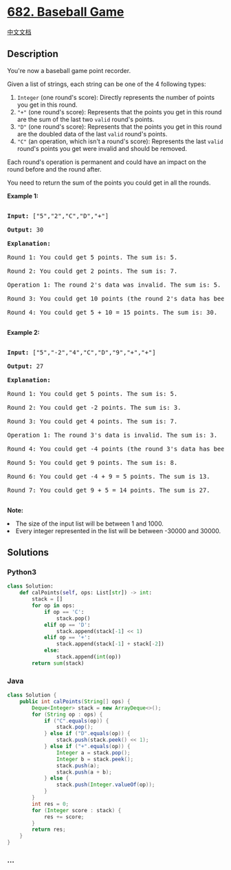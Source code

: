 # [682. Baseball Game](https://leetcode.com/problems/baseball-game)

[中文文档](/solution/0600-0699/0682.Baseball%20Game/README.md)

## Description

<p>

You're now a baseball game point recorder.

</p>

<p>

Given a list of strings, each string can be one of the 4 following types:

<ol>

<li><code>Integer</code> (one round's score): Directly represents the number of points you get in this round.</li>

<li><code>"+"</code> (one round's score): Represents that the points you get in this round are the sum of the last two <code>valid</code> round's points.</li>

<li><code>"D"</code> (one round's score): Represents that the points you get in this round are the doubled data of the last <code>valid</code> round's points.</li>

<li><code>"C"</code> (an operation, which isn't a round's score): Represents the last <code>valid</code> round's points you get were invalid and should be removed.</li>

</ol>

</p>

<p>

Each round's operation is permanent and could have an impact on the round before and the round after.

</p>

<p>

You need to return the sum of the points you could get in all the rounds.

</p>

<p><b>Example 1:</b><br />

<pre>

<b>Input:</b> ["5","2","C","D","+"]

<b>Output:</b> 30

<b>Explanation:</b> 

Round 1: You could get 5 points. The sum is: 5.

Round 2: You could get 2 points. The sum is: 7.

Operation 1: The round 2's data was invalid. The sum is: 5.  

Round 3: You could get 10 points (the round 2's data has been removed). The sum is: 15.

Round 4: You could get 5 + 10 = 15 points. The sum is: 30.

</pre>

</p>

<p><b>Example 2:</b><br />

<pre>

<b>Input:</b> ["5","-2","4","C","D","9","+","+"]

<b>Output:</b> 27

<b>Explanation:</b> 

Round 1: You could get 5 points. The sum is: 5.

Round 2: You could get -2 points. The sum is: 3.

Round 3: You could get 4 points. The sum is: 7.

Operation 1: The round 3's data is invalid. The sum is: 3.  

Round 4: You could get -4 points (the round 3's data has been removed). The sum is: -1.

Round 5: You could get 9 points. The sum is: 8.

Round 6: You could get -4 + 9 = 5 points. The sum is 13.

Round 7: You could get 9 + 5 = 14 points. The sum is 27.

</pre>

</p>

<p><b>Note:</b><br />

<li>The size of the input list will be between 1 and 1000.</li>

<li>Every integer represented in the list will be between -30000 and 30000.</li>

</p>

## Solutions

<!-- tabs:start -->

### **Python3**

```python
class Solution:
    def calPoints(self, ops: List[str]) -> int:
        stack = []
        for op in ops:
            if op == 'C':
                stack.pop()
            elif op == 'D':
                stack.append(stack[-1] << 1)
            elif op == '+':
                stack.append(stack[-1] + stack[-2])
            else:
                stack.append(int(op))
        return sum(stack)
```

### **Java**

```java
class Solution {
    public int calPoints(String[] ops) {
        Deque<Integer> stack = new ArrayDeque<>();
        for (String op : ops) {
            if ("C".equals(op)) {
                stack.pop();
            } else if ("D".equals(op)) {
                stack.push(stack.peek() << 1);
            } else if ("+".equals(op)) {
                Integer a = stack.pop();
                Integer b = stack.peek();
                stack.push(a);
                stack.push(a + b);
            } else {
                stack.push(Integer.valueOf(op));
            }
        }
        int res = 0;
        for (Integer score : stack) {
            res += score;
        }
        return res;
    }
}
```

### **...**

```

```

<!-- tabs:end -->
